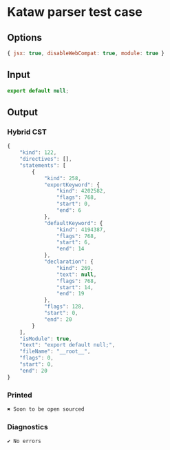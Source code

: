 # Kataw parser test case

## Options

`````js
{ jsx: true, disableWebCompat: true, module: true }
`````

## Input

`````js
export default null;
`````

## Output

### Hybrid CST

```javascript
{
    "kind": 122,
    "directives": [],
    "statements": [
        {
            "kind": 258,
            "exportKeyword": {
                "kind": 4202582,
                "flags": 768,
                "start": 0,
                "end": 6
            },
            "defaultKeyword": {
                "kind": 4194387,
                "flags": 768,
                "start": 6,
                "end": 14
            },
            "declaration": {
                "kind": 269,
                "text": null,
                "flags": 768,
                "start": 14,
                "end": 19
            },
            "flags": 128,
            "start": 0,
            "end": 20
        }
    ],
    "isModule": true,
    "text": "export default null;",
    "fileName": "__root__",
    "flags": 0,
    "start": 0,
    "end": 20
}
```

### Printed

```javascript
✖ Soon to be open sourced
```

### Diagnostics

```javascript
✔ No errors
```

